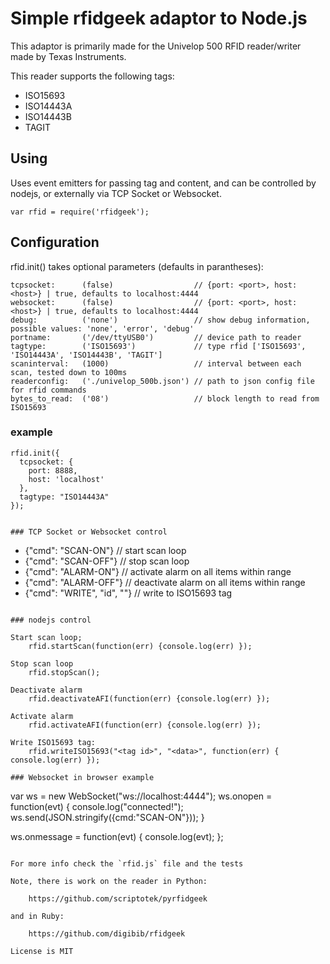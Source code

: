# Simple rfidgeek adaptor to Node.js

This adaptor is primarily made for the Univelop 500 RFID reader/writer made by Texas Instruments.

This reader supports the following tags:

* ISO15693
* ISO14443A
* ISO14443B
* TAGIT

## Using

Uses event emitters for passing tag and content, and can be controlled by nodejs,
or externally via TCP Socket or Websocket.

```
var rfid = require('rfidgeek'); 
```

## Configuration

rfid.init() takes optional parameters (defaults in parantheses):


```
tcpsocket:      (false)                  // {port: <port>, host: <host>} | true, defaults to localhost:4444
websocket:      (false)                  // {port: <port>, host: <host>} | true, defaults to localhost:4444
debug:          ('none')                 // show debug information, possible values: 'none', 'error', 'debug'
portname:       ('/dev/ttyUSB0')         // device path to reader
tagtype:        ('ISO15693')             // type rfid ['ISO15693', 'ISO14443A', 'ISO14443B', 'TAGIT']
scaninterval:   (1000)                   // interval between each scan, tested down to 100ms
readerconfig:   ('./univelop_500b.json') // path to json config file for rfid commands
bytes_to_read:  ('08')                   // block length to read from ISO15693
```

### example

```
rfid.init({
  tcpsocket: {
    port: 8888, 
    host: 'localhost'
  },
  tagtype: "ISO14443A"
});


### TCP Socket or Websocket control

```
 * {"cmd": "SCAN-ON"}                   // start scan loop
 * {"cmd": "SCAN-OFF"}                  // stop scan loop
 * {"cmd": "ALARM-ON"}                  // activate alarm on all items within range
 * {"cmd": "ALARM-OFF"}                 // deactivate alarm on all items within range
 * {"cmd": "WRITE", "id", "<data>"}     // write to ISO15693 tag
```

### nodejs control

Start scan loop;
    rfid.startScan(function(err) {console.log(err) });

Stop scan loop
    rfid.stopScan();

Deactivate alarm
    rfid.deactivateAFI(function(err) {console.log(err) });

Activate alarm
    rfid.activateAFI(function(err) {console.log(err) });

Write ISO15693 tag:
    rfid.writeISO15693("<tag id>", "<data>", function(err) { console.log(err) });

### Websocket in browser example

```
var ws = new WebSocket("ws://localhost:4444");
ws.onopen = function(evt) {
  console.log("connected!");
  ws.send(JSON.stringify({cmd:"SCAN-ON"}));
}

ws.onmessage = function(evt) {
  console.log(evt);
};

```

For more info check the `rfid.js` file and the tests

Note, there is work on the reader in Python:

    https://github.com/scriptotek/pyrfidgeek
    
and in Ruby:

    https://github.com/digibib/rfidgeek

License is MIT
